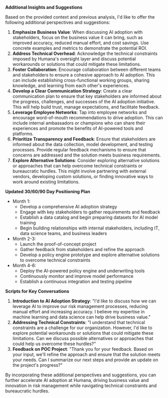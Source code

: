 **Additional Insights and Suggestions**

Based on the provided context and previous analysis, I'd like to offer the following additional perspectives and suggestions:

1. **Emphasize Business Value**: When discussing AI adoption with stakeholders, focus on the business value it can bring, such as improved accuracy, reduced manual effort, and cost savings. Use concrete examples and metrics to demonstrate the potential ROI.
2. **Address Technical Overhead**: Acknowledge the technical constraints imposed by Humana's oversight layer and discuss potential workarounds or solutions that could mitigate these limitations.
3. **Foster Collaboration**: Encourage collaboration between different teams and stakeholders to ensure a cohesive approach to AI adoption. This can include establishing cross-functional working groups, sharing knowledge, and learning from each other's experiences.
4. **Develop a Clear Communication Strategy**: Create a clear communication plan to ensure that key stakeholders are informed about the progress, challenges, and successes of the AI adoption initiative. This will help build trust, manage expectations, and facilitate feedback.
5. **Leverage Employee Networks**: Tap into employee networks and encourage word-of-mouth recommendations to drive adoption. This can include internal ambassadors or champions who can share their experiences and promote the benefits of AI-powered tools and platforms.
6. **Prioritize Transparency and Feedback**: Ensure that stakeholders are informed about the data collection, model development, and testing processes. Provide regular feedback mechanisms to ensure that concerns are addressed and the solution meets business requirements.
7. **Explore Alternative Solutions**: Consider exploring alternative solutions or approaches that can help overcome technical constraints or bureaucratic hurdles. This might involve partnering with external vendors, developing custom solutions, or finding innovative ways to work around existing limitations.

**Updated 30/60/90 Day Positioning Plan**

* Month 1:
	+ Develop a comprehensive AI adoption strategy
	+ Engage with key stakeholders to gather requirements and feedback
	+ Establish a data catalog and begin preparing datasets for AI model training
	+ Begin building relationships with internal stakeholders, including IT, data science teams, and business leaders
* Month 2-3:
	+ Launch the proof-of-concept project
	+ Gather feedback from stakeholders and refine the approach
	+ Develop a policy engine prototype and explore alternative solutions to overcome technical constraints
* Month 4-6:
	+ Deploy the AI-powered policy engine and underwriting tools
	+ Continuously monitor and improve model performance
	+ Establish a continuous integration and testing pipeline

**Scripts for Key Conversations**

1. **Introduction to AI Adoption Strategy**: "I'd like to discuss how we can leverage AI to improve our risk management processes, reducing manual effort and increasing accuracy. I believe my expertise in machine learning and data science can help drive business value."
2. **Addressing Technical Constraints**: "I understand that technical constraints are a challenge for our organization. However, I'd like to explore potential workarounds or solutions that could mitigate these limitations. Can we discuss possible alternatives or approaches that could help us overcome these hurdles?"
3. **Feedback on POC Project**: "Thank you for your feedback. Based on your input, we'll refine the approach and ensure that the solution meets your needs. Can I summarize our next steps and provide an update on the project's progress?"

By incorporating these additional perspectives and suggestions, you can further accelerate AI adoption at Humana, driving business value and innovation in risk management while navigating technical constraints and bureaucratic hurdles.
